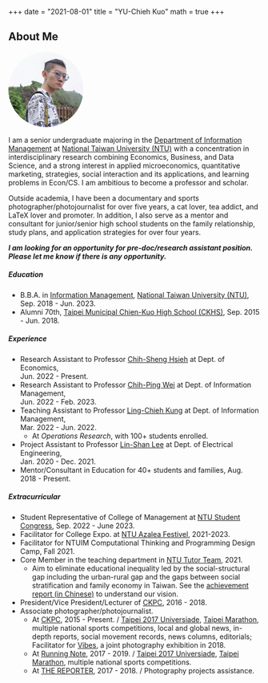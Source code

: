 
+++
date = "2021-08-01"
title = "YU-Chieh Kuo"
math = true
+++


## About Me
<div>
<img src = "/photo.jpg" class="avatar">
</div>
<style>
img{
  text-align: left;
  width: 150px;
  height: 150px;
  border-radius: 70%;
}
#left {    
 text-align: left;  
 }
</style>
<!--
{{< figure class="avatar" src="/photo.jpg" alt="Avatar">}}
-->

<!--<div style='text-align: justify; font-size: 16pt;'> --> 
I am a senior undergraduate majoring in the [Department of Information Management](https://management.ntu.edu.tw/en/IM)
at [National Taiwan University (NTU)](https://www.ntu.edu.tw/english/)
with a concentration
in interdisciplinary research combining Economics, Business, and Data Science, and 
a strong interest in applied microeconomics, quantitative marketing, strategies,
social interaction and its applications, and learning problems in Econ/CS.
I am ambitious to become a professor and scholar.

Outside academia, I have been a 
documentary and sports photographer/photojournalist for over five years, 
a cat lover, tea addict, and LaTeX lover and promoter.
In addition,
I also serve as a mentor and consultant for junior/senior high school students on the family relationship,
study plans, and application strategies for over four years. 

***I am looking for an opportunity for pre-doc/research assistant position. 
Please let me know if there is any opportunity.***

##### Education
- B.B.A. in [Information Management](https://management.ntu.edu.tw/en/IM), 
[National Taiwan University (NTU)](https://www.ntu.edu.tw/english/), Sep. 2018 - Jun. 2023.
- Alumni 70th, [Taipei Municipal Chien-Kuo High School (CKHS)](https://www2.ck.tp.edu.tw/en),
Sep. 2015 - Jun. 2018.

##### Experience
- Research Assistant to Professor [Chih-Sheng Hsieh](https://sites.google.com/site/chihshenghsieh/) at Dept. of Economics,<br /> Jun. 2022 - Present.
- Research Assistant to Professor [Chih-Ping Wei](https://management.ntu.edu.tw/en/IM/faculty/teacher/sn/15) at Dept. of Information Management,<br /> Jun. 2022 - Feb. 2023.
- Teaching Assistant to Professor [Ling-Chieh Kung](http://www.im.ntu.edu.tw/~lckung/) at Dept. of Information Management,<br /> Mar. 2022 - Jun. 2022.
  - At *Operations Research*, with 100+ students enrolled.
- Project Assistant to Professor [Lin-Shan Lee](https://linshanlee.com) at Dept. of Electrical Engineering,<br /> Jan. 2020 - Dec. 2021.
- Mentor/Consultant in Education for 40+ students and families, Aug. 2018 - Present.

##### Extracurricular
- Student Representative of College of Management at 
[NTU Student Congress](https://www.facebook.com/NTUStudentCongress/), Sep. 2022 - June 2023.
- Facilitator for College Expo. at [NTU Azalea Festivel](https://event.ntu.edu.tw/azalea/2022/eng.html), 2021-2023.
- Facilitator for NTUIM Computational Thinking and Programming Design Camp, Fall 2021.
- Core Member in the teaching department in [NTU Tutor Team](https://ntututorteam.com/), 2021.
  - Aim to eliminate educational inequality
  led by the social-structural gap including
  the urban-rural gap and the gaps between social stratification and family economy in Taiwan.
  See the [achievement report (in Chinese)](https://drive.google.com/file/d/1Nng5HRotynKWdHyqTVLZWLRga7oa-Fl4/view)
  to understand our vision.
- President/Vice President/Lecturer of [CKPC](https://www.facebook.com/CKPC.tw), 2016 - 2018.
- Associate photographer/photojournalist.
  - At [CKPC](https://www.facebook.com/CKPC.tw), 2015 - Present. / 
  [Taipei 2017 Universiade](https://en.wikipedia.org/wiki/2017_Summer_Universiade), [Taipei Marathon](https://www.taipeicitymarathon.com),
  multiple national sports competitions, local and global news, in-depth reports, social movement records, news columns, editorials; 
  Facilitator for [Vibes](https://www.facebook.com/CKPC.tw/posts/1845340012170909:0), a joint photography exhibition in 2018.
  - At [Running Note](https://running.biji.co), 2017 - 2019. / 
  [Taipei 2017 Universiade](https://en.wikipedia.org/wiki/2017_Summer_Universiade), [Taipei Marathon](https://www.taipeicitymarathon.com),
  multiple national sports competitions.
  - At [THE REPORTER](https://www.twreporter.org), 2017 - 2018. / Photography projects assistance.
